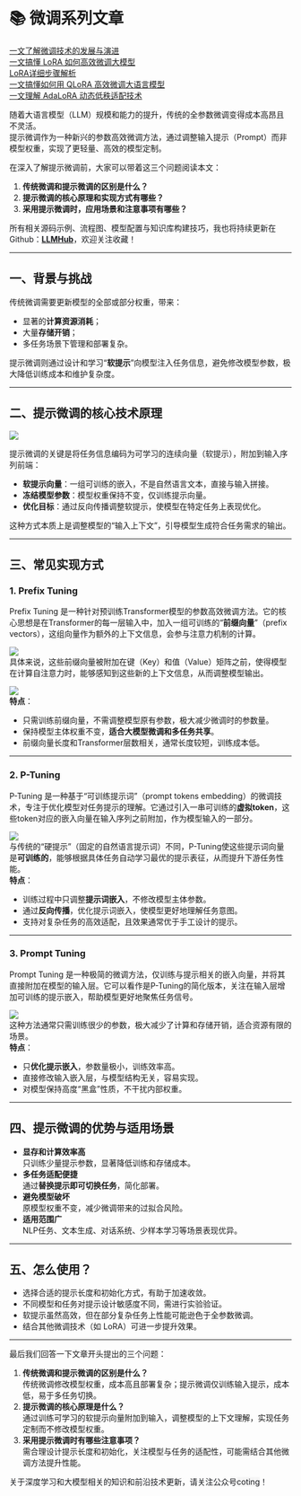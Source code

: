 # 📚 微调系列文章
[一文了解微调技术的发展与演进](https://zhuanlan.zhihu.com/p/1939080284374022103)  
[一文搞懂 LoRA 如何高效微调大模型](https://zhuanlan.zhihu.com/p/1939447022114567022)  
[LoRA详细步骤解析](https://zhuanlan.zhihu.com/p/1939807872113410970)	  
[一文搞懂如何用 QLoRA 高效微调大语言模型](https://zhuanlan.zhihu.com/p/1939997552779978284)  
[一文理解 AdaLoRA 动态低秩适配技术](https://zhuanlan.zhihu.com/p/1940347806129845834)



随着大语言模型（LLM）规模和能力的提升，传统的全参数微调变得成本高昂且不灵活。  
提示微调作为一种新兴的参数高效微调方法，通过调整输入提示（Prompt）而非模型权重，实现了更轻量、高效的模型定制。

在深入了解提示微调前，大家可以带着这三个问题阅读本文：

1. **传统微调和提示微调的区别是什么？**
2. **提示微调的核心原理和实现方式有哪些？**
3. **采用提示微调时，应用场景和注意事项有哪些？**



<font style="color:rgb(25, 27, 31);">所有相关源码示例、流程图、模型配置与知识库构建技巧，我也将持续更新在Github：</font>[**<font style="color:rgb(25, 27, 31);">LLMHub</font>**](https://github.com/algcoting/LLMHub)<font style="color:rgb(25, 27, 31);">，欢迎关注收藏！</font>

---

## 一、背景与挑战
传统微调需要更新模型的全部或部分权重，带来：

+ 显著的**计算资源消耗**；
+ 大量**存储开销**；
+ 多任务场景下管理和部署复杂。

提示微调则通过设计和学习“**软提示**”向模型注入任务信息，避免修改模型参数，极大降低训练成本和维护复杂度。

---

## 二、提示微调的核心技术原理
![](https://cdn.nlark.com/yuque/0/2025/png/28454971/1754984347710-2db33947-0d5f-4270-8acb-4ce9a74e589b.png)

提示微调的关键是将任务信息编码为可学习的连续向量（软提示），附加到输入序列前端：

+ **软提示向量**：一组可训练的嵌入，不是自然语言文本，直接与输入拼接。
+ **冻结模型参数**：模型权重保持不变，仅训练提示向量。
+ **优化目标**：通过反向传播调整软提示，使模型在特定任务上表现优化。

这种方式本质上是调整模型的“输入上下文”，引导模型生成符合任务需求的输出。

---

## 三、常见实现方式
### 1. Prefix Tuning
Prefix Tuning 是一种针对预训练Transformer模型的参数高效微调方法。它的核心思想是在Transformer的每一层输入中，加入一组可训练的“**前缀向量**”（prefix vectors），这组向量作为额外的上下文信息，会参与注意力机制的计算。

![](https://cdn.nlark.com/yuque/0/2025/png/28454971/1754985287099-bc638843-a293-43a5-ac7e-be1d57810d75.png)  
具体来说，这些前缀向量被附加在键（Key）和值（Value）矩阵之前，使得模型在计算自注意力时，能够感知到这些新的上下文信息，从而调整模型输出。

![](https://cdn.nlark.com/yuque/0/2025/png/28454971/1754985829362-9b67a817-d7ad-4625-8023-b6468c8c83bf.png)  
**特点**：

+ 只需训练前缀向量，不需调整模型原有参数，极大减少微调时的参数量。
+ 保持模型主体权重不变，**适合大模型微调和多任务共享**。
+ 前缀向量长度和Transformer层数相关，通常长度较短，训练成本低。

---

### 2. P-Tuning
P-Tuning 是一种基于“可训练提示词”（prompt tokens embedding）的微调技术，专注于优化模型对任务提示的理解。它通过引入一串可训练的**虚拟token**，这些token对应的嵌入向量在输入序列之前附加，作为模型输入的一部分。

![](https://cdn.nlark.com/yuque/0/2025/png/28454971/1754986100417-0bb4c371-a294-4020-bdf1-6940a8b4ea79.png)  
与传统的“硬提示”（固定的自然语言提示词）不同，P-Tuning使这些提示词向量是**可训练的**，能够根据具体任务自动学习最优的提示表征，从而提升下游任务性能。  
**特点**：

+ 训练过程中只调整**提示词嵌入**，不修改模型主体参数。
+ 通过**反向传播**，优化提示词嵌入，使模型更好地理解任务意图。
+ 支持对复杂任务的高效适配，且效果通常优于手工设计的提示。

---

### 3. Prompt Tuning
Prompt Tuning 是一种极简的微调方法，仅训练与提示相关的嵌入向量，并将其直接附加在模型的输入层。它可以看作是P-Tuning的简化版本，关注在输入层增加可训练的提示嵌入，帮助模型更好地聚焦任务信号。

![](https://cdn.nlark.com/yuque/0/2025/png/28454971/1754985741305-64688591-42fa-4ebd-a93f-0a36348dbe51.png)  
这种方法通常只需训练很少的参数，极大减少了计算和存储开销，适合资源有限的场景。  
**特点**：

+ 只**优化提示嵌入**，参数量极小，训练效率高。
+ 直接修改输入嵌入层，与模型结构无关，容易实现。
+ 对模型保持高度“黑盒”性质，不干扰内部权重。



---

## 四、提示微调的优势与适用场景
+ **显存和计算效率高**  
只训练少量提示参数，显著降低训练和存储成本。
+ **多任务适配便捷**  
通过**替换提示即可切换任务**，简化部署。
+ **避免模型破坏**  
原模型权重不变，减少微调带来的过拟合风险。
+ **适用范围广**  
NLP任务、文本生成、对话系统、少样本学习等场景表现优异。

---

## 五、怎么使用？
+ 选择合适的提示长度和初始化方式，有助于加速收敛。
+ 不同模型和任务对提示设计敏感度不同，需进行实验验证。
+ 软提示虽然高效，但在部分复杂任务上性能可能逊色于全参数微调。
+ 结合其他微调技术（如 LoRA）可进一步提升效果。

---

最后我们回答一下文章开头提出的三个问题：

1. **传统微调和提示微调的区别是什么？**  
传统微调修改模型权重，成本高且部署复杂；提示微调仅训练输入提示，成本低，易于多任务切换。
2. **提示微调的核心原理是什么？**  
通过训练可学习的软提示向量附加到输入，调整模型的上下文理解，实现任务定制而不修改模型权重。
3. **采用提示微调时有哪些注意事项？**  
需合理设计提示长度和初始化，关注模型与任务的适配性，可能需结合其他微调方法提升性能。

<font style="color:rgb(25, 27, 31);">关于深度学习和大模型相关的知识和前沿技术更新，请关注公众号</font><font style="color:rgb(25, 27, 31);background-color:rgb(246, 246, 246);">coting</font><font style="color:rgb(25, 27, 31);">！</font>



